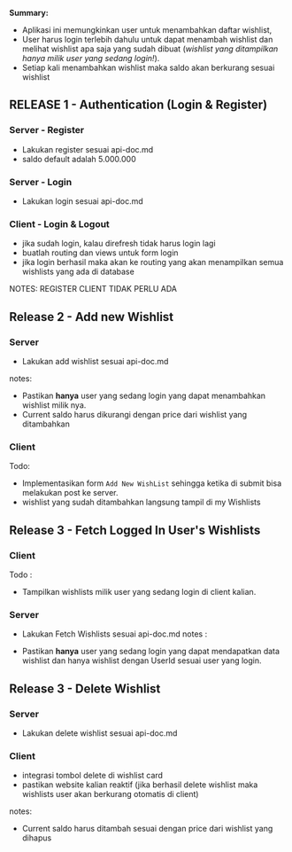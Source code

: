 

**Summary:**

- Aplikasi ini memungkinkan user untuk menambahkan daftar wishlist,
- User harus login terlebih dahulu untuk dapat menambah wishlist dan melihat wishlist apa saja yang sudah dibuat (_wishlist yang ditampilkan hanya milik user yang sedang login!_).
- Setiap kali menambahkan wishlist maka saldo akan berkurang sesuai wishlist

## **RELEASE 1 - Authentication (Login & Register)**

### **Server - Register**

- Lakukan register sesuai api-doc.md
- saldo default adalah 5.000.000

### **Server - Login**

- Lakukan login sesuai api-doc.md

### **Client - Login & Logout**

- jika sudah login, kalau direfresh tidak harus login lagi
- buatlah routing dan views untuk form login
- jika login berhasil maka akan ke routing yang akan menampilkan semua wishlists yang ada di database

NOTES: REGISTER CLIENT TIDAK PERLU ADA

## **Release 2 - Add new Wishlist**

### **Server**

- Lakukan add wishlist sesuai api-doc.md

notes:

- Pastikan **hanya** user yang sedang login yang dapat menambahkan wishlist milik nya.
- Current saldo harus dikurangi dengan price dari wishlist yang ditambahkan

### **Client**

Todo:

- Implementasikan form `Add New WishList` sehingga ketika di submit bisa melakukan post ke server.
- wishlist yang sudah ditambahkan langsung tampil di my Wishlists

## **Release 3 - Fetch Logged In User's Wishlists**

### **Client**

Todo :

- Tampilkan wishlists milik user yang sedang login di client kalian.

### **Server**

- Lakukan Fetch Wishlists sesuai api-doc.md
  notes :

- Pastikan **hanya** user yang sedang login yang dapat mendapatkan data wishlist dan hanya wishlist dengan UserId sesuai user yang login.

## Release 3 - Delete Wishlist

### Server

- Lakukan delete wishlist sesuai api-doc.md

### Client

- integrasi tombol delete di wishlist card
- pastikan website kalian reaktif (jika berhasil delete wishlist maka wishlists user akan berkurang otomatis di client)

notes:

- Current saldo harus ditambah sesuai dengan price dari wishlist yang dihapus
